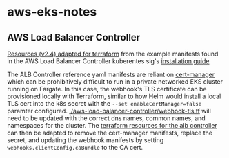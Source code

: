 # aws-eks-notes

## AWS Load Balancer Controller

[Resources (v2.4) adapted for terraform](./aws-load-balancer-controller/v2_4_1_full.tf) from the example manifests found in the AWS Load Balancer Controller kuberentes sig's [installation guide](https://kubernetes-sigs.github.io/aws-load-balancer-controller/v2.4/)

The ALB Controller reference yaml manifests are reliant on [cert-manager](https://cert-manager.io/) which can be prohibitively difficult to run in a private networked EKS cluster running on Fargate. In this case, the webhook's TLS certificate can be provisioned locally with Terraform, similar to how Helm would install a local TLS cert into the k8s secret with the `--set enableCertManager=false` paramter configured.
[./aws-load-balancer-controller/webhook-tls.tf](./aws-load-balancer-controller/webhook-tls.tf) will need to be updated with the correct dns names, common names, and namespaces for the cluster. The [terraform resources for the alb controller](./aws-load-balancer-controller/v2_4_1_full.tf) can then be adapted to remove the cert-manager manifests, replace the secret, and updating the webhook manifests by setting `webhooks.clientConfig.caBundle` to the CA cert.
